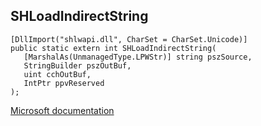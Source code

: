 ## SHLoadIndirectString

```
[DllImport("shlwapi.dll", CharSet = CharSet.Unicode)]
public static extern int SHLoadIndirectString(
   [MarshalAs(UnmanagedType.LPWStr)] string pszSource,
   StringBuilder pszOutBuf,
   uint cchOutBuf,
   IntPtr ppvReserved
);
```

[Microsoft documentation](https://docs.microsoft.com/en-us/windows/win32/api/shlwapi/nf-shlwapi-shloadindirectstring)
